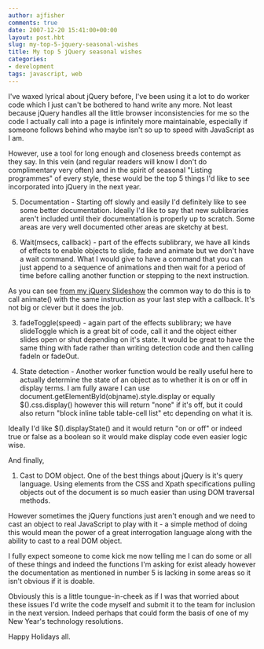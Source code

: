 ```yaml
---
author: ajfisher
comments: true
date: 2007-12-20 15:41:00+00:00
layout: post.hbt
slug: my-top-5-jquery-seasonal-wishes
title: My top 5 jQuery seasonal wishes
categories:
- development
tags: javascript, web
---
```


I've waxed lyrical about jQuery before, I've been using it a lot to do worker code which I just can't be bothered to hand write any more. Not least because jQuery handles all the little browser inconsistencies for me so the code I actually call into a page is infinitely more maintainable, especially if someone follows behind who maybe isn't so up to speed with JavaScript as I am.

However, use a tool for long enough and closeness breeds contempt as they say. In this vein (and regular readers will know I don't do complimentary very often) and in the spirit of seasonal "Listing programmes" of every style, these would be the top 5 things I'd like to see incorporated into jQuery in the next year.

5. Documentation - Starting off slowly and easily I'd definitely like to see some better documentation. Ideally I'd like to say that new sublibraries aren't included until their documentation is properly up to scratch. Some areas are very well documented other areas are sketchy at best.

4. Wait(msecs, callback) - part of the effects sublibrary, we have all kinds of effects to enable objects to slide, fade and animate but we don't have a wait command. What I would give to have a command that you can just append to a sequence of animations and then wait for a period of time before calling another function or stepping to the next instruction.

As you can see [from my jQuery Slideshow](http://technologytreason.blogspot.com/2007/10/jquery-slideshow.html) the common way to do this is to call animate() with the same instruction as your last step with a callback. It's not big or clever but it does the job.

3. fadeToggle(speed) - again part of the effects sublibrary; we have slideToggle which is a great bit of code, call it and the object either slides open or shut depending on it's state. It would be great to have the same thing with fade rather than writing detection code and then calling fadeIn or fadeOut.

2. State detection - Another worker function would be really useful here to actually determine the state of an object as to whether it is on or off in display terms. I am fully aware I can use document.getElementById(objname).style.display or equally $().css.display() however this will return "none" if it's off, but it could also return "block inline table table-cell list" etc depending on what it is.

Ideally I'd like $().displayState() and it would return "on or off" or indeed true or false as a boolean so it would make display code even easier logic wise.

And finally,

1. Cast to DOM object. One of the best things about jQuery is it's query language. Using elements from the CSS and Xpath specifications pulling objects out of the document is so much easier than using DOM traversal methods.

However sometimes the jQuery functions just aren't enough and we need to cast an object to real JavaScript to play with it - a simple method of doing this would mean the power of a great interrogation language along with the ability to cast to a real DOM object.

I fully expect someone to come kick me now telling me I can do some or all of these things and indeed the functions I'm asking for exist aleady however the documentation as mentioned in number 5 is lacking in some areas so it isn't obvious if it is doable.

Obviously this is a little toungue-in-cheek as if I was that worried about these issues I'd write the code myself and submit it to the team for inclusion in the next version. Indeed perhaps that could form the basis of one of my New Year's technology resolutions.

Happy Holidays all.
